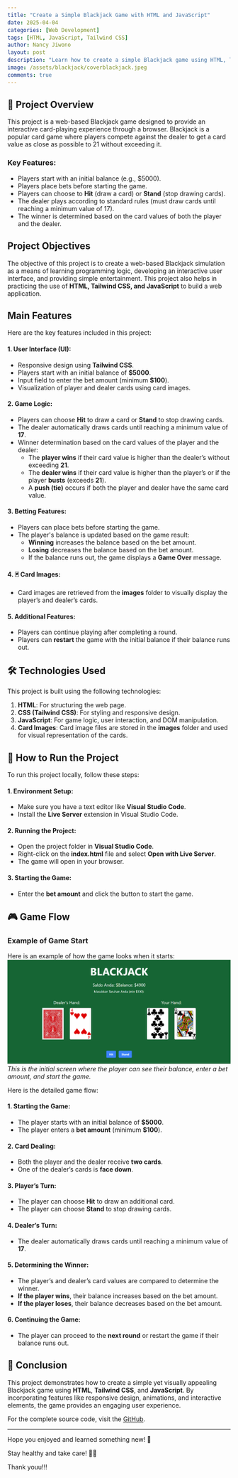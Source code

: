 ```yaml
---
title: "Create a Simple Blackjack Game with HTML and JavaScript"
date: 2025-04-04
categories: [Web Development]
tags: [HTML, JavaScript, Tailwind CSS]
author: Nancy Jiwono
layout: post
description: "Learn how to create a simple Blackjack game using HTML, Tailwind CSS, and JavaScript."
image: /assets/blackjack/coverblackjack.jpeg
comments: true
---
```


## 📖 Project Overview
This project is a web-based Blackjack game designed to provide an interactive card-playing experience through a browser. Blackjack is a popular card game where players compete against the dealer to get a card value as close as possible to 21 without exceeding it.  

### Key Features:
- Players start with an initial balance (e.g., $5000).  
- Players place bets before starting the game.  
- Players can choose to **Hit** (draw a card) or **Stand** (stop drawing cards).  
- The dealer plays according to standard rules (must draw cards until reaching a minimum value of 17).  
- The winner is determined based on the card values of both the player and the dealer.  

## Project Objectives
The objective of this project is to create a web-based Blackjack simulation as a means of learning programming logic, developing an interactive user interface, and providing simple entertainment. This project also helps in practicing the use of **HTML, Tailwind CSS, and JavaScript** to build a web application.

## Main Features
Here are the key features included in this project:  
#### 1. **User Interface (UI):**  
- Responsive design using **Tailwind CSS**.  
- Players start with an initial balance of **$5000**.  
- Input field to enter the bet amount (minimum **$100**).  
- Visualization of player and dealer cards using card images.  

#### 2. **Game Logic:**  
- Players can choose **Hit** to draw a card or **Stand** to stop drawing cards.  
- The dealer automatically draws cards until reaching a minimum value of **17**.  
- Winner determination based on the card values of the player and the dealer:  
  - The **player wins** if their card value is higher than the dealer’s without exceeding **21**.  
  - The **dealer wins** if their card value is higher than the player’s or if the player **busts** (exceeds **21**).  
  - A **push (tie)** occurs if both the player and dealer have the same card value.  

#### 3. **Betting Features:**  
- Players can place bets before starting the game.  
- The player's balance is updated based on the game result:  
  - **Winning** increases the balance based on the bet amount.  
  - **Losing** decreases the balance based on the bet amount.  
  - If the balance runs out, the game displays a **Game Over** message.  

#### 4. 🃏 **Card Images:**  
- Card images are retrieved from the **images** folder to visually display the player’s and dealer’s cards.  

#### 5. **Additional Features:**  
- Players can continue playing after completing a round.  
- Players can **restart** the game with the initial balance if their balance runs out.

## 🛠️ Technologies Used
This project is built using the following technologies:  
1. **HTML**: For structuring the web page.  
2. **CSS (Tailwind CSS)**: For styling and responsive design.  
3. **JavaScript**: For game logic, user interaction, and DOM manipulation.  
4. **Card Images**: Card image files are stored in the **images** folder and used for visual representation of the cards.  

## 🚀 How to Run the Project
To run this project locally, follow these steps:  
#### 1. **Environment Setup:**  
- Make sure you have a text editor like **Visual Studio Code**.  
- Install the **Live Server** extension in Visual Studio Code.  

#### 2. **Running the Project:**  
- Open the project folder in **Visual Studio Code**.  
- Right-click on the **index.html** file and select **Open with Live Server**.  
- The game will open in your browser.  

#### 3. **Starting the Game:**  
- Enter the **bet amount** and click the button to start the game.

## 🎮 Game Flow
### Example of Game Start  
Here is an example of how the game looks when it starts:  
![Game Start Example](/assets/blackJack/play.png)  
*This is the initial screen where the player can see their balance, enter a bet amount, and start the game.* 

Here is the detailed game flow:  
#### 1. **Starting the Game:**  
- The player starts with an initial balance of **$5000**.  
- The player enters a **bet amount** (minimum **$100**).  

#### 2. **Card Dealing:**  
- Both the player and the dealer receive **two cards**.  
- One of the dealer’s cards is **face down**.  

#### 3. **Player’s Turn:**  
- The player can choose **Hit** to draw an additional card.  
- The player can choose **Stand** to stop drawing cards.  

#### 4. **Dealer’s Turn:**  
- The dealer automatically draws cards until reaching a minimum value of **17**.  

#### 5. **Determining the Winner:**  
- The player’s and dealer’s card values are compared to determine the winner.  
- **If the player wins**, their balance increases based on the bet amount.  
- **If the player loses**, their balance decreases based on the bet amount.  

#### 6. **Continuing the Game:**  
- The player can proceed to the **next round** or restart the game if their balance runs out.

## 🎉 Conclusion  
This project demonstrates how to create a simple yet visually appealing Blackjack game using **HTML**, **Tailwind CSS**, and **JavaScript**. By incorporating features like responsive design, animations, and interactive elements, the game provides an engaging user experience.  

For the complete source code, visit the [GitHub](https://github.com/nancyjwn/Blackjack-Game).

---
Hope you enjoyed and learned something new! 🎉 

Stay healthy and take care! 💪🏻

Thank youu!!! 